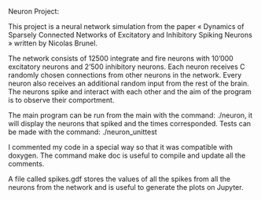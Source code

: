 Neuron Project:

This project is a neural network simulation from the paper « Dynamics of Sparsely Connected Networks of Excitatory and Inhibitory Spiking Neurons » written by Nicolas Brunel.

The network consists of 12500 integrate and fire neurons with 10’000 excitatory neurons and 2’500 inhibitory neurons.
Each neuron receives C randomly chosen connections from other neurons in the network.
Every neuron also receives an additional random input from the rest of the brain.
The neurons spike and interact with each other and the aim of the program is to observe their comportment.

The main program can be run from the main with the command: ./neuron, it will display the neurons that spiked and the times corresponded.
Tests can be made with the command: ./neuron_unittest

I commented my code in a special way so that it was compatible with doxygen. The command make doc is useful to compile and update all the comments.
 
A file called spikes.gdf stores the values of all the spikes from all the neurons from the network and is useful to generate the plots on Jupyter. 

